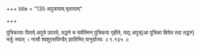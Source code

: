 +++
title = "135 अपुत्रायाम् मृतायाम्"

+++

पुत्रिकायाः पितर्य् अपुत्रे उपरते, तद्धने च सर्वस्मिन् पुत्रिकया गृहीते, यद्य् अपुत्र्[आ पुत्रिका म्रियेत तदा तद्धनं] भर्तुः स्यात् । नासौ श्वशुरसपिण्डैर् ज्ञातिभिर् वानुयोज्यः ॥ ९.१३५ ॥